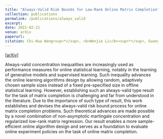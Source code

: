 ```yaml
---
title: "Always-Valid Risk Bounds for Low-Rank Online Matrix Completion"
collection: publications
permalink: /publications/always_valid
excerpt: 
date: 2021-02-21
venue: arXiv
paperurl:
citation: Chi-Hua Wang<sup>*</sup>, <b>Wenjie Li</b><sup>*</sup>, Guang Cheng.
---
```

[[arXiv]()]

Always-valid concentration inequalities are increasingly used as performance measures for online statistical learning, notably in the learning of generative models and supervised learning. Such inequality advances the online learning algorithms design by allowing random, adaptively chosen sample sizes instead of a fixed pre-specified size in offline statistical learning. However, establishing such an always-valid type result for the task of matrix completion is challenging and far from understood in the literature. Due to the importance of such type of result, this work establishes and devises the always-valid risk bound process for online matrix completion problems. Such theoretical advances are made possible by a novel combination of non-asymptotic martingale concentration and regularized low-rank matrix regression. Our result enables a more sample-efficient online algorithm design and serves as a foundation to evaluate online experiment policies on the task of online matrix completion.
